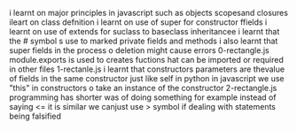 i learnt on major principles in javascript such as objects scopesand closures
ileart on class defnition
i learnt on use of super for constructor ffields
i learnt on use of extends for suclass to baseclass inheritancee
i learnt that the # symbol s use to marked private fields and methods
i also learnt that super fields in the process o deletion might cause errors
	0-rectangle.js
module.exports is used to creates fuctions hat can be imported or required in other files
	1-rectanle.js
i learnt that constructors parameters are thevalue of fields in the same constructor
just like self in python in javascript we use "this" in constructors o take an instance of the constructor
	2-rectangle.js
programming has shorter was of doing something for example instead of saying <= it is similar we canjust use > symbol if dealing with statements being falsified
